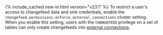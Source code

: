 {% include_cached new-in.html version="v23.1" %} To restrict a user's access to changefeed data and sink credentials, enable the `changefeed.permissions.enforce_external_connections` cluster setting. When you enable this setting, users with the `CHANGEFEED` privilege on a set of tables can only create changefeeds into [external connections](create-external-connection.html).